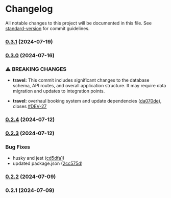 # Changelog

All notable changes to this project will be documented in this file. See [standard-version](https://github.com/conventional-changelog/standard-version) for commit guidelines.

### [0.3.1](https://github.com/arminbabaeistudio/travelese.xyz/compare/v0.3.0...v0.3.1) (2024-07-19)

### [0.3.0](https://github.com/arminbabaeistudio/travelese.xyz/compare/v0.2.3...v0.3.0) (2024-07-16)

### ⚠ BREAKING CHANGES

- **travel:** This commit includes significant changes to the database schema, API routes, and
  overall application structure. It may require data migration and updates to integration points.

- **travel:** overhaul booking system and update dependencies ([da070de](https://github.com/arminbabaeistudio/travelese.xyz/commit/da070de2c4b0518f5354cff72da5b8b0838ba873)), closes [#DEV-27](https://github.com/arminbabaeistudio/travelese.xyz/issues/DEV-27)

### [0.2.4](https://github.com/arminbabaeistudio/travelese.xyz/compare/v0.2.3...v0.2.4) (2024-07-12)

### [0.2.3](https://github.com/arminbabaeistudio/travelese.xyz/compare/v0.2.2...v0.2.3) (2024-07-12)

### Bug Fixes

- husky and jest ([cd5dfa1](https://github.com/arminbabaeistudio/travelese.xyz/commit/cd5dfa1bfe3ae929896f776a627aec5da719d8da))
- updated package.json ([2cc575d](https://github.com/arminbabaeistudio/travelese.xyz/commit/2cc575d4ab339a60aa6b3c5119b4e2e6b0adf58b))

### [0.2.2](https://github.com/arminbabaeistudio/travelese.xyz/compare/v0.2.1...v0.2.2) (2024-07-09)

### 0.2.1 (2024-07-09)
